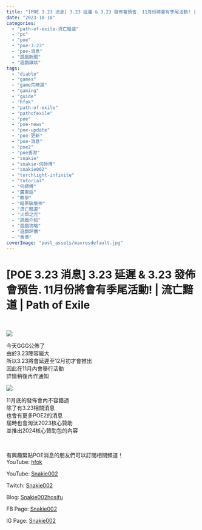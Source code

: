 ```yaml
---
title: "[POE 3.23 消息] 3.23 延遲 & 3.23 發佈會預告. 11月份將會有季尾活動! | 流亡黯道 | Path of Exile"
date: "2023-10-10"
categories: 
  - "path-of-exile-流亡黯道"
  - "pc"
  - "poe"
  - "poe-3-23"
  - "poe-消息"
  - "遊戲新聞"
  - "遊戲雜談"
tags: 
  - "diablo"
  - "games"
  - "game荒精選"
  - "gaming"
  - "guide"
  - "hfok"
  - "path-of-exile"
  - "pathofexile"
  - "poe"
  - "poe-news"
  - "poe-update"
  - "poe-更新"
  - "poe-消息"
  - "poe2"
  - "poe香港"
  - "snakie"
  - "snakie-何師傅"
  - "snakie002"
  - "torchlight-infinite"
  - "tutorial"
  - "何師傅"
  - "廣東話"
  - "教學"
  - "暗黑破壞神"
  - "流亡黯道"
  - "火炬之光"
  - "遊戲介紹"
  - "遊戲攻略"
  - "遊戲評價"
  - "香港"
coverImage: "post_assets/maxresdefault.jpg"
---
```


# \[POE 3.23 消息\] 3.23 延遲 & 3.23 發佈會預告. 11月份將會有季尾活動! | 流亡黯道 | Path of Exile

  
   

  
![](post_assets/1-1.jpg)  

  
今天GGG公佈了  
由於3.23陣容龐大  
所以3.23將會延遲至12月初才會推出  
因此在11月內會舉行活動  
詳情稍後再作通知  

  
![](post_assets/2-5-1024x576.png)  

  
11月底的發佈會內不容錯過  
除了有3.23相關消息  
也會有更多POE2的消息  
屆時也會淘汰2023核心贊助  
並推出2024核心贊助包的內容  

  
   

  
有興趣緊貼POE消息的朋友們可以訂閱相關頻道！  
YouTube: [hfok](https://www.youtube.com/channel/UC2m4uqcEr8pIxkO6odaDHjw/)  

  
YouTube: [Snakie002](https://www.youtube.com/c/Snakie002/)  

  
Twitch: [Snakie002](https://www.twitch.tv/snakie002/)  

  
Blog: [Snakie002hosifu](https://snakie002hosifu.blog/)  

  
FB Page: [Snakie002](https://www.facebook.com/Snakie002/)  

  
IG Page: [Snakie002](https://www.instagram.com/snakie002/)
